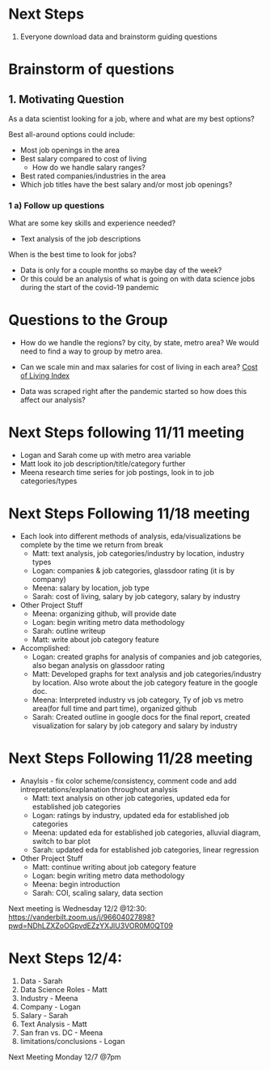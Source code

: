 # Next Steps

1. Everyone download data and brainstorm guiding questions

# Brainstorm of questions

## 1. Motivating Question

As a data scientist looking for a job, where and what are my best options?

Best all-around options could include:

* Most job openings in the area
* Best salary compared to cost of living
  * How do we handle salary ranges?
* Best rated companies/industries in the area
* Which job titles have the best salary and/or most job openings?

### 1 a) Follow up questions

What are some key skills and experience needed?
* Text analysis of the job descriptions

When is the best time to look for jobs?
* Data is only for a couple months so maybe day of the week? 
* Or this could be an analysis of what is going on with data science jobs during the start of the covid-19 pandemic

# Questions to the Group

* How do we handle the regions? by city, by state, metro area? We would need to find a way to group by metro area.

* Can we scale min and max salaries for cost of living in each area?
[Cost of Living Index](https://www.numbeo.com/cost-of-living/region_rankings.jsp?title=2020-mid&region=019)

* Data was scraped right after the pandemic started so how does this affect our analysis?

# Next Steps following 11/11 meeting
* Logan and Sarah come up with metro area variable
* Matt look ito job description/title/category further
* Meena research time series for job postings, look in to job categories/types

# Next Steps Following 11/18 meeting
* Each look into different methods of analysis, eda/visualizations be complete by the time we return from break
  * Matt: text analysis, job categories/industry by location, industry types
  * Logan: companies & job categories, glassdoor rating (it is by company)
  * Meena: salary by location, job type
  * Sarah: cost of living, salary by job category, salary by industry
* Other Project Stuff
  * Meena: organizing github, will provide date
  * Logan: begin writing metro data methodology
  * Sarah: outline writeup
  * Matt: write about job category feature
* Accomplished: 
  * Logan: created graphs for analysis of companies and job categories, also began analysis on glassdoor rating
  * Matt: Developed graphs for text analysis and job categories/industry by location. Also wrote about the job category feature in the google doc.
  * Meena: Interpreted industry vs job category, Ty of job vs metro area(for full time and part time), organized github
  * Sarah: Created outline in google docs for the final report, created visualization for salary by job category and salary by industry
  
# Next Steps Following 11/28 meeting
* Anaylsis - fix color scheme/consistency, comment code and add intrepretations/explanation throughout analysis
  * Matt: text analysis on other job categories, updated eda for established job categories
  * Logan: ratings by industry, updated eda for established job categories
  * Meena: updated eda for established job categories, alluvial diagram, switch to bar plot
  * Sarah: updated eda for established job categories, linear regression
* Other Project Stuff
  * Matt: continue writing about job category feature
  * Logan: begin writing metro data methodology
  * Meena: begin introduction
  * Sarah: COI, scaling salary, data section

Next meeting is Wednesday 12/2 @12:30:
https://vanderbilt.zoom.us/j/96604027898?pwd=NDhLZXZoOGpvdEZzYXJlU3VOR0M0QT09

# Next Steps 12/4:
1. Data - Sarah
2. Data Science Roles - Matt
3. Industry - Meena
4. Company - Logan
5. Salary - Sarah
6. Text Analysis - Matt
7. San fran vs. DC - Meena
8. limitations/conclusions - Logan

Next Meeting Monday 12/7 @7pm
